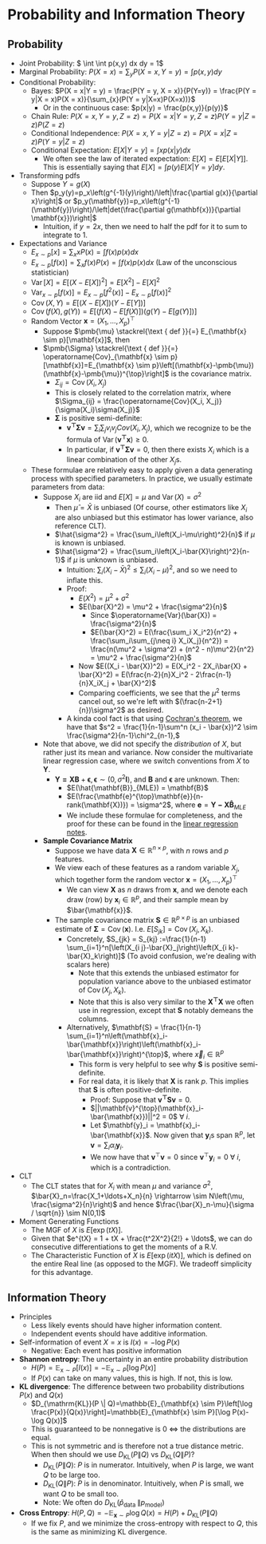 # Probability and Information Theory

## Probability

* Joint Probability: $ \int \int p(x,y) dx dy = 1$
* Marginal Probability: $P(X = x) = \sum_y P(X = x, Y = y) = \int p(x,y) dy$
* Conditional Probability: 
  * Bayes: $P(X = x|Y = y) = \frac{P(Y = y, X = x)}{P(Y=y)} = \frac{P(Y = y|X = x)P(X = x)}{\sum_{x}(P(Y = y|X=x)P(X=x))}$
    * Or in the continuous case: $p(x|y) = \frac{p(x,y)}{p(y)}$
  * Chain Rule: $P(X = x, Y = y, Z = z) = P(X = x | Y = y, Z = z)P(Y = y | Z = z)P(Z = z)$
  * Conditional Independence: $P(X = x, Y = y | Z = z) = P(X = x | Z = z)P(Y = y | Z = z)$
  * Conditional Expectation: $E[X|Y=y]=\int xp(x|y)dx$
    * We often see the law of iterated expectation: $E[X] = E[E[X|Y]]$. This is essentially saying that $E[X] = \int p(y)E[X|Y=y]dy.$
* Transforming pdfs
  * Suppose $Y = g(X)$
  * Then $p_y(y)=p_x\left(g^{-1}(y)\right)/\left|\frac{\partial g(x)}{\partial x}\right|$ or $p_y(\mathbf{y})=p_x\left(g^{-1}(\mathbf{y})\right)/\left|det(\frac{\partial g(\mathbf{x})}{\partial \mathbf{x}})\right|$
    * Intuition, if $y = 2x$, then we need to half the pdf for it to sum to integrate to 1.
* Expectations and Variance
  * $E_{x \sim p}[x]=\sum_x x P(x) = \int f(x) p(x) d x$
  * $E_{x \sim p}[f(x)]=\sum_x f(x) P(x) = \int f(x) p(x) d x$ (Law of the unconscious statistician)
  * $\operatorname{Var}[X]=E\left[(X-E[X])^2\right]=E\left[X^2\right]-E[X]^2$
  * $\operatorname{Var}_{x \sim p}[f(x)]=E_{x \sim p}\left[f^2(x)\right]-E_{x \sim p}[f(x)]^2$
  * $\operatorname{Cov}(X, Y) = E[(X-E[X])(Y-E[Y])]$
  * $\operatorname{Cov}(f(X), g(Y)) = E[(f(X)-E[f(X)])(g(Y)-E[g(Y)])]$
  * Random Vector $\mathbf{x} = (X_1, \ldots, X_p)^{\top}$
    * Suppose $\pmb{\mu} \stackrel{\text { def }}{=} E_{\mathbf{x} \sim p}[\mathbf{x}]$, then
    * $\pmb{\Sigma} \stackrel{\text { def }}{=} \operatorname{Cov}_{\mathbf{x} \sim p}[\mathbf{x}]=E_{\mathbf{x} \sim p}\left[(\mathbf{x}-\pmb{\mu})(\mathbf{x}-\pmb{\mu})^{\top}\right]$ is the covariance matrix. 
      * $\Sigma_{ij} = \operatorname{Cov}(X_i, X_j)$ 
      * This is closely related to the correlation matrix, where $\Sigma_{ij} = \frac{\operatorname{Cov}(X_i, X_j)}{\sigma(X_i)\sigma(X_j)}$
      * $\pmb{\Sigma}$ is positive semi-definite: 
        * $\mathbf{v^{\top}}\pmb{\Sigma}\mathbf{v} = \sum_i\sum_j v_iv_jCov(X_i, X_j)$, which we recognize to be the formula of $\operatorname{Var}(\mathbf{v^{\top}x}) \geq 0.$
        * In particular, if $\mathbf{v^{\top}}\pmb{\Sigma}\mathbf{v} = 0$, then there exists $X_i$ which is a linear combination of the other $X_j$s.
  * These formulae are relatively easy to apply given a data generating process with specified parameters. In practice, we usually estimate parameters from data:
    * Suppose $X_i$ are iid and $E[X] = \mu$ and $\operatorname{Var}(X) = \sigma^2$
      * Then $\hat{\mu} = \bar{X}$ is unbiased (Of course, other estimators like $X_i$ are also unbiased but this estimator has lower variance, also reference CLT).
      * $\hat{\sigma^2} = \frac{\sum_i\left(X_i-\mu\right)^2}{n}$ if $\mu$ is known is unbiased.
      * $\hat{\sigma^2} = \frac{\sum_i\left(X_i-\bar{X}\right)^2}{n-1}$ if $\mu$ is unknown is unbiased. 
        * Intuition: $\sum_i(X_i-\bar{X})^2 \leq \sum_i(X_i-\mu)^2$, and so we need to inflate this. 
        * Proof: 
          * $E(X^2) = \mu^2 + \sigma^2$
          * $E(\bar{X}^2) = \mu^2 + \frac{\sigma^2}{n}$
            * Since $\operatorname{Var}(\bar{X}) = \frac{\sigma^2}{n}$
            * $E(\bar{X}^2) = E(\frac{\sum_i X_i^2}{n^2} + \frac{\sum_i\sum_{j\neq i} X_iX_j}{n^2}) = \frac{n(\mu^2 + \sigma^2) + (n^2 - n)\mu^2}{n^2} = \mu^2 + \frac{\sigma^2}{n}$
          * Now $E((X_i - \bar{X})^2) = E(X_i^2 - 2X_i\bar{X} + \bar{X}^2) = E(\frac{n-2}{n}X_i^2 - 2\frac{n-1}{n}X_iX_j + \bar{X}^2)$
          * Comparing coefficients, we see that the $\mu^2$ terms cancel out, so we're left with $(\frac{n-2+1}{n})\sigma^2$ as desired.
        * A kinda cool fact is that using [Cochran's theorem](https://en.wikipedia.org/wiki/Cochran%27s_theorem#Sample_mean_and_sample_variance), we have that $s^2 = \frac{1}{n-1}\sum^n (x_i - \bar{x})^2 \sim \frac{\sigma^2}{n-1}\chi^2_{n-1},$ 
    * Note that above, we did not specify the _distribution_ of $X$, but rather just its mean and variance. Now consider the multivariate linear regression case, where we switch conventions from $X$ to $\mathbf{Y}$.
      * $\mathbf{Y = XB} + \pmb{\epsilon}, \pmb{\epsilon} \sim (0, \sigma^2\mathbf{I})$, and $\mathbf{B}$ and $\pmb{\epsilon}$ are unknown. Then:
        * $E(\hat{\mathbf{B}}_{MLE}) = \mathbf{B}$
        * $E(\frac{\mathbf{e}^{\top}\mathbf{e}}{n-rank(\mathbf{X})}) = \sigma^2$, where $\mathbf{e} = \mathbf{Y - X\hat{{B}}}_{MLE}$
        * We include these formulae for completeness, and the proof for these can be found in the [linear regression notes](https://github.com/EricTay1997/Classical-and-Modern-Machine-Learning/blob/main/classical/linear_regression_and_regularization/notes.md).
    * **Sample Covariance Matrix**
      * Suppose we have data $\mathbf{X} \in \mathbb{R}^{n \times p}$, with $n$ rows and $p$ features. 
      * We view each of these features as a random variable $X_j$, which together form the random vector $\mathbf{x} = (X_1, \ldots, X_p)^{\top}$
        * We can view $\mathbf{X}$ as $n$ draws from $\mathbf{x}$, and we denote each draw (row) by $\mathbf{x}_i \in \mathbb{R}^p$, and their sample mean by $\bar{\mathbf{x}}$.
      * The sample covariance matrix $\mathbf{S} \in \mathbb{R}^{p \times p}$ is an unbiased estimate of $\pmb{\Sigma} = \operatorname{Cov}(\mathbf{x})$. I.e. $E[S_{jk}] = \operatorname{Cov}(X_j, X_k)$.
        * Concretely, $S_{jk} = S_{kj} :=\frac{1}{n-1} \sum_{i=1}^n[\left(X_{i j}-\bar{X}_j\right)\left(X_{i k}-\bar{X}_k\right)]$ (To avoid confusion, we're dealing with scalars here)
          * Note that this extends the unbiased estimator for population variance above to the unbiased estimator of $\operatorname{Cov}(X_j, X_k)$.
          * Note that this is also very similar to the $\mathbf{X^{\top}X}$ we often use in regression, except that $\mathbf{S}$ notably demeans the columns.
        * Alternatively, $\mathbf{S} = \frac{1}{n-1} \sum_{i=1}^n\left(\mathbf{x}_i-\bar{\mathbf{x}}\right)\left(\mathbf{x}_i-\bar{\mathbf{x}}\right)^{\top}$,  where $\vec{x}_i \in \mathbb{R}^{p}$
          * This form is very helpful to see why $\mathbf{S}$ is positive semi-definite.
          * For real data, it is likely that $\mathbf{X}$ is rank $p$. This implies that $\mathbf{S}$ is often positive-definite.
            * Proof: Suppose that $\mathbf{v^{\top}Sv} = 0$.
            * $||\mathbf{v}^{\top}(\mathbf{x}_i-\bar{\mathbf{x}})||^2 = 0$ $\forall$ $i$.
            * Let $\mathbf{y}_i = \mathbf{x}_i-\bar{\mathbf{x}}$. Now given that $\mathbf{y}_i$s span $\mathbb{R}^p$, let $\mathbf{v} = \sum_i \alpha_i \mathbf{y}_i$.
            * We now have that $\mathbf{v}^{\top}\mathbf{v}=0$ since $\mathbf{v}^{\top}\mathbf{y}_i = 0$ $\forall$ $i$, which is a contradiction. 
* CLT
  * The CLT states that for $X_i$ with mean $\mu$ and variance $\sigma^2$, $\bar{X}_n=\frac{X_1+\ldots+X_n}{n} \rightarrow \sim N\left(\mu, \frac{\sigma^2}{n}\right)$ and hence $\frac{\bar{X}_n-\mu}{\sigma / \sqrt{n}} \sim N(0,1)$
* Moment Generating Functions 
  * The MGF of $X$ is $E[\exp(tX)]$.
  * Given that $e^{tX} = 1 + tX + \frac{t^2X^2}{2!} + \ldots$, we can do consecutive differentiations to get the moments of a R.V.
  * The Characteristic Function of $X$ is $E[\exp(itX)]$, which is defined on the entire Real line (as opposed to the MGF). We tradeoff simplicity for this advantage.
  
## Information Theory
* Principles
  * Less likely events should have higher information content.
  * Independent events should have additive information.
* Self-information of event $X = x$ is $I(x) = -\log P(x)$
  * Negative: Each event has positive information
* **Shannon entropy**: The uncertainty in an entire probability distribution
  * $H(P)=\mathbb{E}_{\mathrm{x} \sim P}[I(x)]=-\mathbb{E}_{\mathrm{x} \sim P}[\log P(x)]$
  * If $P(x)$ can take on many values, this is high. If not, this is low. 
* **KL divergence**: The difference between two probability distributions $P(x)$ and $Q(x)$
  * $D_{\mathrm{KL}}(P \| Q)=\mathbb{E}_{\mathbf{x} \sim P}\left[\log \frac{P(x)}{Q(x)}\right]=\mathbb{E}_{\mathbf{x} \sim P}[\log P(x)-\log Q(x)]$
  * This is guaranteed to be nonnegative is 0 $\iff$ the distributions are equal. 
  * This is not symmetric and is therefore not a true distance metric. When then should we use $D_{\mathrm{KL}}(P \| Q)$ vs $D_{\mathrm{KL}}(Q \| P)$?
    * $D_{\mathrm{KL}}(P \| Q):$ $P$ is in numerator. Intuitively, when $P$ is large, we want $Q$ to be large too.  
    * $D_{\mathrm{KL}}(Q \| P):$ $P$ is in denominator. Intuitively, when $P$ is small, we want $Q$ to be small too. 
    * Note: We often do $D_{\mathrm{KL}}\left(\hat{p}_{\text {data }} \| p_{\text {model}}\right)$
* **Cross Entropy**: $H(P,Q)=-\mathbb{E}_{\mathbf{x} \sim P}\log Q(x)=H(P)+D_{\mathrm{KL}}(P \| Q)$
  * If we fix $P$, and we minimize the cross-entropy with respect to $Q$, this is the same as minimizing KL divergence.


